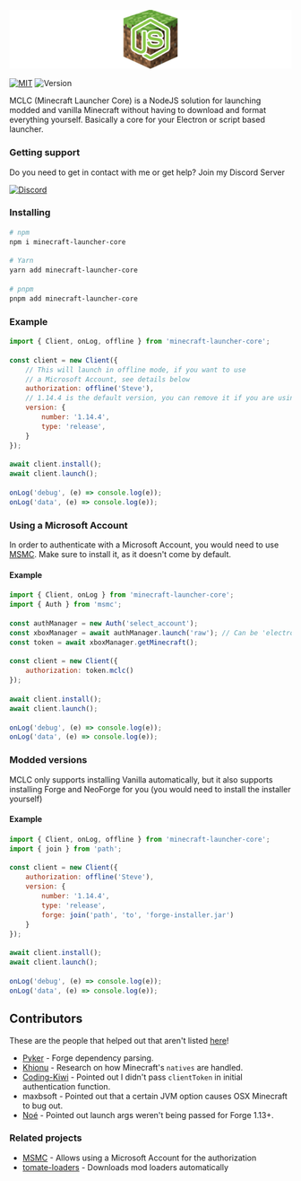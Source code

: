 ![MCLC](/assets/header.png)

[![MIT](https://img.shields.io/badge/License-MIT-yellow.svg)](https://opensource.org/licenses/MIT)
![Version](https://img.shields.io/badge/stable_version-3.19.0-blue)

MCLC (Minecraft Launcher Core) is a NodeJS solution for launching modded and vanilla Minecraft without having to download and format everything yourself.
Basically a core for your Electron or script based launcher.

### Getting support

Do you need to get in contact with me or get help? Join my Discord Server

[![Discord](https://img.shields.io/discord/568550848871923723?logo=discord)](https://discord.gg/8uYVbXP)

### Installing

```bash
# npm
npm i minecraft-launcher-core

# Yarn
yarn add minecraft-launcher-core

# pnpm
pnpm add minecraft-launcher-core
```

### Example

```js
import { Client, onLog, offline } from 'minecraft-launcher-core';

const client = new Client({
    // This will launch in offline mode, if you want to use
    // a Microsoft Account, see details below
    authorization: offline('Steve'),
    // 1.14.4 is the default version, you can remove it if you are using it
    version: {
        number: '1.14.4',
        type: 'release',
    }
});

await client.install();
await client.launch();

onLog('debug', (e) => console.log(e));
onLog('data', (e) => console.log(e));
```

### Using a Microsoft Account

In order to authenticate with a Microsoft Account, you would need to use [MSMC](https://npm.im/msmc).
Make sure to install it, as it doesn't come by default.

#### Example

```js
import { Client, onLog } from 'minecraft-launcher-core';
import { Auth } from 'msmc';

const authManager = new Auth('select_account');
const xboxManager = await authManager.launch('raw'); // Can be 'electron' or 'nwjs'
const token = await xboxManager.getMinecraft();

const client = new Client({
    authorization: token.mclc()
});

await client.install();
await client.launch();

onLog('debug', (e) => console.log(e));
onLog('data', (e) => console.log(e));
```

### Modded versions

MCLC only supports installing Vanilla automatically, but it also
supports installing Forge and NeoForge for you (you would need to install the installer yourself)

#### Example

```js
import { Client, onLog, offline } from 'minecraft-launcher-core';
import { join } from 'path';

const client = new Client({
    authorization: offline('Steve'),
    version: {
        number: '1.14.4',
        type: 'release',
        forge: join('path', 'to', 'forge-installer.jar')
    }
});

await client.install();
await client.launch();

onLog('debug', (e) => console.log(e));
onLog('data', (e) => console.log(e));
```

## Contributors

These are the people that helped out that aren't listed [here](https://github.com/Pierce01/MinecraftLauncher-core/graphs/contributors)!

- [Pyker](https://github.com/Pyker) - Forge dependency parsing.
- [Khionu](https://github.com/khionu) - Research on how Minecraft's `natives` are handled.
- [Coding-Kiwi](https://github.com/Coding-Kiwi) - Pointed out I didn't pass `clientToken` in initial authentication function.
- maxbsoft - Pointed out that a certain JVM option causes OSX Minecraft to bug out.
- [Noé](https://github.com/NoXeDev) - Pointed out launch args weren't being passed for Forge 1.13+.

### Related projects

- [MSMC](https://npm.im/msmc) - Allows using a Microsoft Account for the authorization
- [tomate-loaders](https://npm.im/tomate-loaders) - Downloads mod loaders automatically